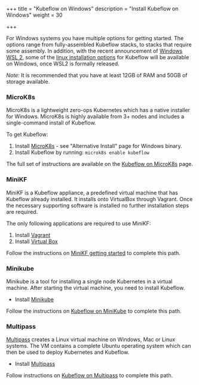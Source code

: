 +++
title = "Kubeflow on Windows"
description = "Install Kubeflow on Windows"
weight = 30
                    
+++

For Windows systems you have multiple options for getting started. The options range
from fully-assembled Kubeflow stacks, to stacks that require some assembly.
In addition, with the recent announcement of
[Windows WSL 2](https://devblogs.microsoft.com/commandline/announcing-wsl-2/),
some of the [linux installation options](/docs/started/workstation/getting-started-linux)
for Kubeflow will be available on Windows, once WSL2 is formally released.

*Note:* It is recommended that you have at least 12GB of RAM and 50GB of storage available.

### MicroK8s

MicroK8s is a lightweight zero-ops Kubernetes which has a native installer for Windows. MicroK8s is highly available from 3+ nodes and includes a single-command install of Kubeflow.

To get Kubeflow:

1. Install [MicroK8s](https://microk8s.io/) - see "Alternative Install" page for Windows binary.
2. Install Kubeflow by running: `microk8s enable kubeflow`

The full set of instructions are available on the [Kubeflow on MicroK8s](https://www.kubeflow.org/docs/started/workstation/getting-started-multipass/) page.

### MiniKF

MiniKF is a Kubeflow appliance, a predefined virtual machine that has Kubeflow already installed. It installs onto VirtualBox through Vagrant. Once the necessary supporting software is installed no further installation steps are required.

The only following applications are required to use MiniKF:

1. Install [Vagrant](https://www.vagrantup.com/downloads.html)
2. Install [Virtual Box](https://www.virtualbox.org/wiki/Downloads)

Follow the instructions on [MiniKF getting started](/docs/started/workstation/getting-started-minikf/) to complete this path.

### Minikube

Minikube is a tool for installing a single node Kubernetes in a virtual machine. After starting the virtual machine, you need
to install Kubeflow.

- Install [Minikube](https://kubernetes.io/docs/setup/learning-environment/minikube/)

Follow the instructions on [Kubeflow on MiniKube](/docs/started/workstation/minikube-linux/) to complete this path.

### Multipass

[Multipass](https://multipass.run/) creates a Linux virtual machine on Windows, Mac or Linux systems. The VM contains a complete Ubuntu operating
system which can then be used to deploy Kubernetes and Kubeflow.

- Install [Multipass](https://multipass.run/#install)

Follow instructions on [Kubeflow on Multipass](https://ubuntu.com/tutorials/deploy-kubeflow-ubuntu-windows-mac#1-overview) to complete this path.
